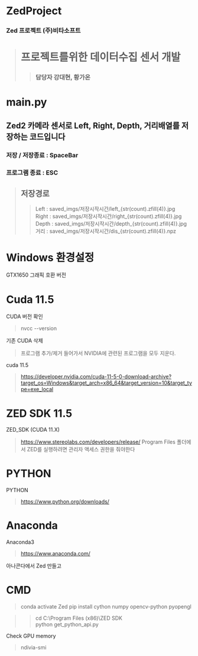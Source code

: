 # ZedProject
### Zed 프로젝트 (주)비타소프트

> # 프로젝트를위한 데이터수집 센서 개발
> > ### 담당자 강대현, 황가온

# main.py
## Zed2 카메라 센서로 Left, Right, Depth, 거리배열를 저장하는 코드입니다   
### 저장 / 저장종료 : SpaceBar
### 프로그램 종료 : ESC   

> ## 저장경로   
>> Left : saved_imgs/저장시작시간/left_{str(count).zfill(4)}.jpg   
>> Right : saved_imgs/저장시작시간/right_{str(count).zfill(4)}.jpg   
>> Depth : saved_imgs/저장시작시간/depth_{str(count).zfill(4)}.jpg   
>> 거리 : saved_imgs/저장시작시간/dis_{str(count).zfill(4)}.npz   



# Windows 환경설정

GTX1650 그래픽 호환 버전

# Cuda 11.5

CUDA 버전 확인 
> nvcc --version

기존 CUDA 삭제
> 프로그램 추가/제거 들어가서 NVIDIA에 관련된 프로그램을 모두 지운다.

cuda 11.5
> https://developer.nvidia.com/cuda-11-5-0-download-archive?target_os=Windows&target_arch=x86_64&target_version=10&target_type=exe_local

# ZED SDK 11.5
ZED_SDK (CUDA 11.X)
> https://www.stereolabs.com/developers/release/
> Program Files 폴더에서 ZED를 실행하려면 관리자 액세스 권한을 줘야한다

# PYTHON
PYTHON
> https://www.python.org/downloads/

# Anaconda
Anaconda3
> https://www.anaconda.com/

아나콘다에서 Zed 만들고

# CMD
> conda activate Zed
> pip install cython numpy opencv-python pyopengl   

> >cd C:\Program Files (x86)\ZED SDK   
> >python get_python_api.py


Check GPU memory
> ndivia-smi
